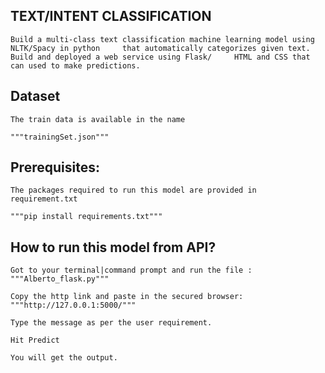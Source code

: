 ## TEXT/INTENT CLASSIFICATION
    Build a multi-class text classification machine learning model using NLTK/Spacy in python     that automatically categorizes given text. Build and deployed a web service using Flask/     HTML and CSS that can used to make predictions.
    
## Dataset
    The train data is available in the name 
    
    """trainingSet.json"""

## Prerequisites:
    The packages required to run this model are provided in requirement.txt

    """pip install requirements.txt"""

## How to run this model from API?
    Got to your terminal|command prompt and run the file :
    """Alberto_flask.py"""
    
    Copy the http link and paste in the secured browser:
    """http://127.0.0.1:5000/"""
    
    Type the message as per the user requirement.
    
    Hit Predict 
    
    You will get the output.
